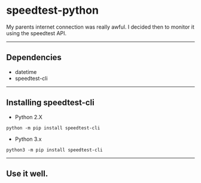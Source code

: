 # speedtest-python
My parents internet connection was really awful. I decided then to monitor it using the speedtest API.

---
## Dependencies

- datetime
- speedtest-cli

---
## Installing speedtest-cli

- Python 2.X

```
python -m pip install speedtest-cli
```

- Python 3.x

```
python3 -m pip install speedtest-cli
```
---
## Use it well.
